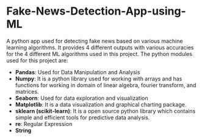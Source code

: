 # Fake-News-Detection-App-using-ML
A python app used for detecting fake news based on various machine learning algorithms. It provides 4 different outputs with various accuracies for the 4 different ML algorithms used in this project.
The python modules used for this project are:
- **Pandas**: Used for Data Manipulation and Analysis
- **Numpy**: It is a python library used for working with arrays and has functions for working in domain of linear algebra, fourier transform, and matrices.
- **Seaborn**: Used for data exploration and visualization
- **Matplotlib**: It is a data visualization and graphical charting package.
- **sklearn (scikit-learn)**: It is a open source python library which contains simple and efficient tools for predictive data analysis. 
- **re**: Regular Expression
- **String**
